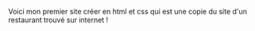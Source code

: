 Voici mon premier site créer en html et css qui est une copie du site d'un restaurant trouvé sur internet !

